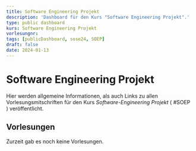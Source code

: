 ```yaml
---
title: Software Engineering Projekt
description: 'Dashboard für den Kurs "Software Engineering Projekt".'
type: public dashboard
kurs: Software Engineering Projekt
vorlesungnr: 
tags: [publicDashboard, sose24, SOEP]
draft: false
date: 2024-01-13
---
```


# Software Engineering Projekt

Hier werden allgemeine Informationen, als auch Links zu allen Vorlesungsmitschriften für den Kurs *Software-Engineering Projekt* ( #SOEP )  veröffentlicht. 

## Vorlesungen

Zurzeit gab es noch keine Vorlesungen.